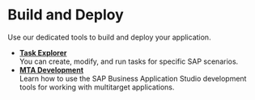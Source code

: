 <!-- loiod5e4d02d976f40feabe9b4c57443b7a5 -->

# Build and Deploy

Use our dedicated tools to build and deploy your application.

-   **[Task Explorer](Task_Explorer_1232c72.md)**  
You can create, modify, and run tasks for specific SAP scenarios.
-   **[MTA Development](MTA_Development_a629398.md)**  
Learn how to use the SAP Business Application Studio development tools for working with multitarget applications.

